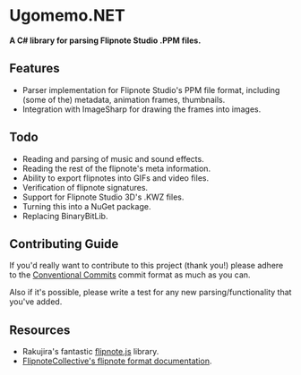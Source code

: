 # Ugomemo.NET
**A C# library for parsing Flipnote Studio .PPM files.**

## Features
* Parser implementation for Flipnote Studio's PPM file format, including (some of the) metadata, animation frames, thumbnails.
* Integration with ImageSharp for drawing the frames into images.

## Todo
* Reading and parsing of music and sound effects.
* Reading the rest of the flipnote's meta information.
* Ability to export flipnotes into GIFs and video files.
* Verification of flipnote signatures.
* Support for Flipnote Studio 3D's .KWZ files.
* Turning this into a NuGet package.
* Replacing BinaryBitLib.

## Contributing Guide
If you'd really want to contribute to this project (thank you!) please adhere to the [Conventional Commits](https://www.conventionalcommits.org/en/v1.0.0/) commit format as much as you can. 

Also if it's possible, please write a test for any new parsing/functionality that you've added.

## Resources

* Rakujira's fantastic [flipnote.js](https://github.com/jaames/flipnote.js) library.
* [FlipnoteCollective's flipnote format documentation](https://github.com/Flipnote-Collective/flipnote-studio-3d-docs/).